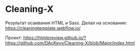 # Cleaning-X

Результат осаивания HTML и Sass.
Делал на основании: https://cleaningtemplate.webflow.io/

Проект: https://htmlpreview.github.io/?https://github.com/DAcKeyy/Cleaning-X/blob/Major/index.html

